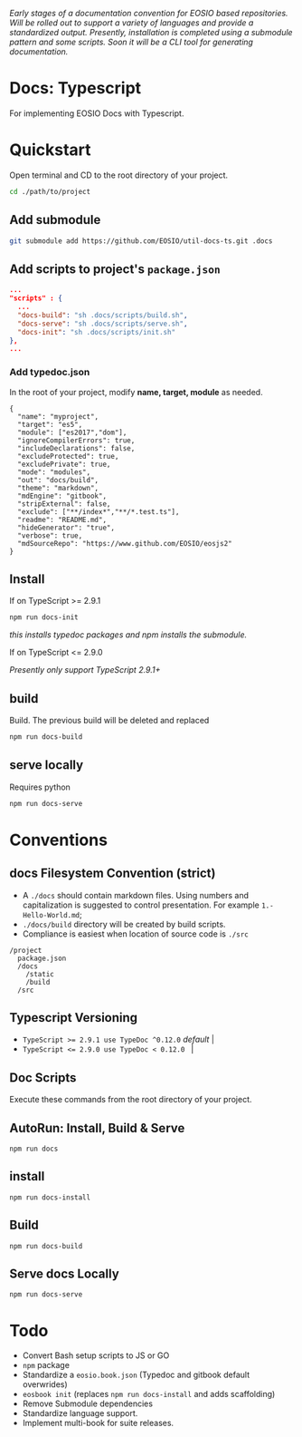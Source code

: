 _Early stages of a documentation convention for EOSIO based repositories. Will be rolled out to support a variety of languages and provide a standardized output. Presently, installation is completed using a submodule pattern and some scripts. Soon it will be a CLI tool for generating documentation._

# Docs: Typescript
For implementing EOSIO Docs with Typescript.

# Quickstart
Open terminal and CD to the root directory of your project.
```bash
cd ./path/to/project
```

## Add submodule
```bash
git submodule add https://github.com/EOSIO/util-docs-ts.git .docs
```

## Add scripts to project's `package.json`
```json
...
"scripts" : {
  ...
  "docs-build": "sh .docs/scripts/build.sh",
  "docs-serve": "sh .docs/scripts/serve.sh",
  "docs-init": "sh .docs/scripts/init.sh"
},
...
```

### Add typedoc.json

In the root of your project, modify **name, target, module** as needed.
```
{
  "name": "myproject",
  "target": "es5",
  "module": ["es2017","dom"],
  "ignoreCompilerErrors": true,
  "includeDeclarations": false,
  "excludeProtected": true,
  "excludePrivate": true,
  "mode": "modules",
  "out": "docs/build",
  "theme": "markdown",
  "mdEngine": "gitbook",
  "stripExternal": false,
  "exclude": ["**/index*","**/*.test.ts"],
  "readme": "README.md",
  "hideGenerator": "true",
  "verbose": true,
  "mdSourceRepo": "https://www.github.com/EOSIO/eosjs2"
}
```

## Install

If on TypeScript >= 2.9.1

```bash
npm run docs-init
```
_this installs typedoc packages and npm installs the submodule._

If on TypeScript <= 2.9.0

_Presently only support TypeScript 2.9.1+_

## build
Build. The previous build will be deleted and replaced
```bash
npm run docs-build
```

## serve locally
Requires python
```bash
npm run docs-serve
```

# Conventions

## docs Filesystem Convention (strict)
- A `./docs` should contain markdown files. Using numbers and capitalization is suggested to control presentation. For example `1.-Hello-World.md`;
- `./docs/build` directory will be created by build scripts.
- Compliance is easiest when location of source code is `./src`

```
/project
  package.json
  /docs
    /static
    /build
  /src
```

## Typescript Versioning
* `TypeScript >= 2.9.1 use TypeDoc ^0.12.0` _default_ |
* `TypeScript <= 2.9.0 use TypeDoc < 0.12.0 ` |

## Doc Scripts

Execute these commands from the root directory of your project.

## AutoRun: Install, Build & Serve
```
npm run docs
```

## install
```
npm run docs-install
```

## Build
```
npm run docs-build
```

## Serve docs Locally
```
npm run docs-serve
```

# Todo
- Convert Bash setup scripts to JS or GO
- `npm` package
- Standardize a `eosio.book.json` (Typedoc and gitbook default overwrides)
- `eosbook init` (replaces `npm run docs-install` and adds scaffolding)
- Remove Submodule dependencies
- Standardize language support.
- Implement multi-book for suite releases.

